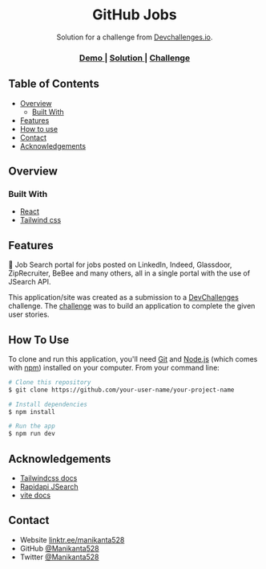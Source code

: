 <!-- Please update value in the {}  -->

<h1 align="center">GitHub Jobs</h1>

<div align="center">
   Solution for a challenge from  <a href="http://devchallenges.io" target="_blank">Devchallenges.io</a>.
</div>

<div align="center">
  <h3>
    <a href="https://manikanta528-job-portal.netlify.app/">
      Demo
    </a>
    <span> | </span>
    <a href="https://github.com/Manikanta528/GitHub-Jobs/">
      Solution
    </a>
    <span> | </span>
    <a href="https://devchallenges.io/challenges/TtUjDt19eIHxNQ4n5jps">
      Challenge
    </a>
  </h3>
</div>

<!-- TABLE OF CONTENTS -->

## Table of Contents

- [Overview](#overview)
  - [Built With](#built-with)
- [Features](#features)
- [How to use](#how-to-use)
- [Contact](#contact)
- [Acknowledgements](#acknowledgements)

<!-- OVERVIEW -->

## Overview

### Built With

<!-- This section should list any major frameworks that you built your project using. Here are a few examples.-->

- [React](https://reactjs.org/)
- [Tailwind css](https://tailwindcss.com/)

## Features

<!-- List the features of your application or follow the template. Don't share the figma file here :) -->
🚀 Job Search portal for jobs posted on LinkedIn, Indeed, Glassdoor, ZipRecruiter, BeBee and many others, all in a single portal with the use of JSearch API.


This application/site was created as a submission to a [DevChallenges](https://devchallenges.io/challenges) challenge. The [challenge](https://devchallenges.io/challenges/TtUjDt19eIHxNQ4n5jps) was to build an application to complete the given user stories.

## How To Use

<!-- Example: -->

To clone and run this application, you'll need [Git](https://git-scm.com) and [Node.js](https://nodejs.org/en/download/) (which comes with [npm](http://npmjs.com)) installed on your computer. From your command line:

```bash
# Clone this repository
$ git clone https://github.com/your-user-name/your-project-name

# Install dependencies
$ npm install

# Run the app
$ npm run dev
```

## Acknowledgements

<!-- This section should list any articles or add-ons/plugins that helps you to complete the project. This is optional but it will help you in the future. For example: -->

- [Tailwindcss docs](https://tailwindcss.com/docs/installation)
- [Rapidapi JSearch](https://rapidapi.com/letscrape-6bRBa3QguO5/api/jsearch)
- [vite docs](https://vitejs.dev/guide/)

## Contact

- Website [linktr.ee/manikanta528](https://linktr.ee/manikanta528)
- GitHub [@Manikanta528](https://github.com/Manikanta528)
- Twitter [@Manikanta528](https://twitter.com/Manikanta528)
